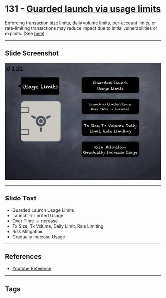 # 131 - [Guarded launch via usage limits](Guarded%20launch%20via%20usage%20limits.md)
Enforcing transaction size limits, daily volume limits, per-account limits, or rate-limiting transactions may reduce impact due to initial vulnerabilities or exploits. (See [here](https://medium.com/electric-capital/derisking-defi-guarded-launches-2600ce730e0a#:~:text=Guarded%20Launches:%20Protecting%20Users%20with%20Limits&text=A%20new%20contract%20is%20deployed,product%20in%20a%20limited%20scope.))
___
## Slide Screenshot
![0131.png](../../images/5.%20Pitfalls%20and%20Best%20Practices%20201/131.png)
___
## Slide Text
- Guarded Launch Usage Limits
- Launch -> Limited Usage
- Over Time -> Increase
- Tx Size, Tx Volume, Daily Limit, Rate Limiting
- Risk Mitigation
- Gradually Increase Usage
___
## References
- [Youtube Reference](https://youtu.be/HqHo1jKUnmU?t=790)
___
## Tags